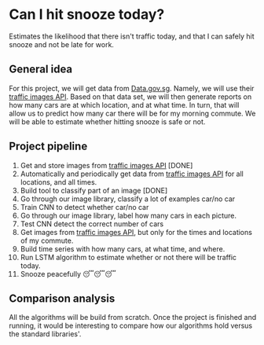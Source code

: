 # Can I hit snooze today?
Estimates the likelihood that there isn't traffic today, and that I can safely hit snooze and not be late for work.

## General idea
For this project, we will get data from [Data.gov.sg](https://data.gov.sg/developer). Namely, we will use their [traffic images API](https://data.gov.sg/dataset/traffic-images). Based on that data set, we will then generate reports on how many cars are at which location, and at what time. In turn, that will allow us to predict how many car there will be for my morning commute. We will be able to estimate whether hitting snooze is safe or not.

## Project pipeline

1. Get and store images from [traffic images API](https://data.gov.sg/dataset/traffic-images) [DONE]
2. Automatically and periodically get data from [traffic images API](https://data.gov.sg/dataset/traffic-images) for all locations, and all times.
2. Build tool to classify part of an image [DONE]
3. Go through our image library, classify a lot of examples car/no car
4. Train CNN to detect whether car/no car
5. Go through our image library, label how many cars in each picture.
6. Test CNN detect the correct number of cars
7. Get images from [traffic images API](https://data.gov.sg/dataset/traffic-images), but only for the times and locations of my commute.
8. Build time series with how many cars, at what time, and where.
9. Run LSTM algorithm to estimate whether or not there will be traffic today.
10. Snooze peacefully 😴😴😴

## Comparison analysis
All the algorithms will be build from scratch. Once the project is finished and running, it would be interesting to compare how our algorithms hold versus the standard libraries'.
